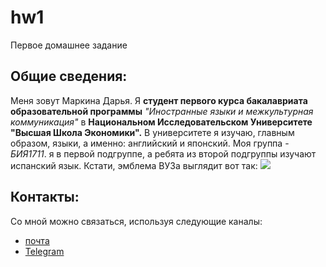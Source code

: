 # hw1
Первое домашнее задание
## Общие сведения:
Меня зовут Маркина Дарья. Я **студент первого курса бакалавриата образовательной программы** *"Иностранные языки и межкультурная коммуникация"* в **Национальном Исследовательском Университете "Высшая Школа Экономики".** В университете я изучаю, главным образом, языки, а именно: английский и японский. Моя группа - *БИЯ1711*. я в первой подгруппе, а ребята из второй подгруппы изучают испанский язык.
Кстати, эмблема ВУЗа выглядит вот так:
![](https://www.hse.ru/data/2014/06/25/1309038203/logo_с_hse_cmyk_e.jpg)
## Контакты:
Со мной можно связаться, используя следующие каналы:
* [почта](mailto:damarkina@edu.hse.ru)
* [Telegram](https://t.me/DaMarkina)
